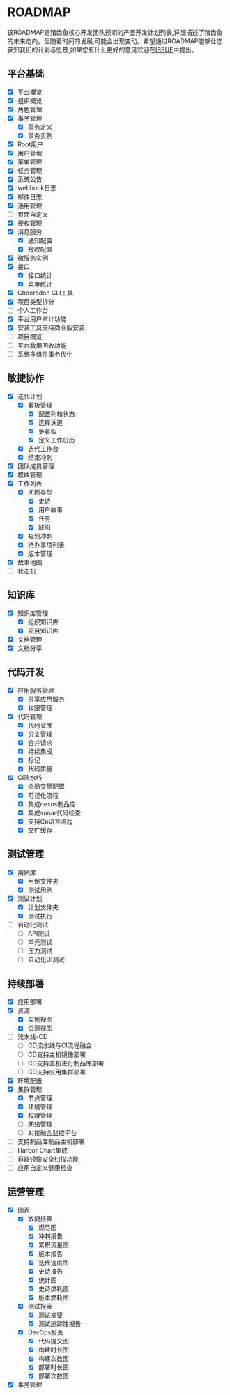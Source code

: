 # ROADMAP

该ROADMAP是猪齿鱼核心开发团队预期的产品开发计划列表,详细描述了猪齿鱼的未来走向，但随着时间的发展,可能会出现变动。希望通过ROADMAP能够让您获知我们的计划与愿景,如果您有什么更好的意见欢迎在[ISSUE](https://github.com/choerodon/choerodon/issues)中提出。

## 平台基础

- [x] 平台概览
- [x] 组织概览
- [x] 角色管理
- [x] 事务管理
    - [x] 事务定义
    - [x] 事务实例
- [x] Root用户
- [x] 用户管理
- [x] 菜单管理
- [x] 任务管理
- [x] 系统公告
- [x] webhook日志
- [x] 邮件日志
- [x] 通用管理
- [ ] 页面自定义
- [x] 授权管理
- [x] 消息服务
    - [x] 通知配置
    - [x] 接收配置
- [x] 微服务实例
- [x] 接口
    - [x] 接口统计
    - [x] 菜单统计
- [x] Choerodon CLI工具
- [x] 项目类型拆分 
- [ ] 个人工作台 
- [x] 平台用户审计功能 
- [x] 安装工具支持商业版安装 
- [ ] 项目概览
- [ ] 平台数据回收功能
- [ ] 系统多组件事务优化
## 敏捷协作

- [x] 迭代计划
    - [x] 看板管理
      - [x] 配置列和状态
      - [x] 选择泳道
      - [x] 多看板
      - [x] 定义工作日历
    - [x] 迭代工作台
    - [x] 结束冲刺
- [x] 团队成员管理
- [x] 模块管理
- [x] 工作列表
    - [x] 问题类型
      - [x] 史诗
      - [x] 用户故事
      - [x] 任务
      - [x] 缺陷
    - [x] 规划冲刺
    - [x] 待办事项列表
    - [x] 版本管理
- [x] 故事地图
- [ ] 状态机
## 知识库

- [x] 知识库管理
    - [x] 组织知识库
    - [x] 项目知识库
- [x] 文档管理
- [x] 文档分享
## 代码开发

- [x] 应用服务管理
    - [x] 共享应用服务
    - [x] 权限管理
- [x] 代码管理
    - [x] 代码仓库
    - [x] 分支管理
    - [x] 合并请求
    - [x] 持续集成
    - [x] 标记
    - [x] 代码质量
- [x] CI流水线
    - [x] 全局变量配置
    - [x] 可视化流程
    - [x] 集成nexus制品库
    - [x] 集成sonar代码检查
    - [x] 支持Go语言流程
    - [x] 文件缓存
## 测试管理

- [x] 用例库
    - [x] 用例文件夹
    - [x] 测试用例
- [x] 测试计划
    - [x] 计划文件夹
    - [x] 测试执行
- [ ] 自动化测试
    - [ ] API测试
    - [ ] 单元测试
    - [ ] 压力测试
    - [ ] 自动化UI测试
## 持续部署

- [x] 应用部署
- [x] 资源
    - [x] 实例视图
    - [x] 资源视图
- [ ] 流水线-CD
    - [ ] CD流水线与CI流程融合 
    - [ ] CD支持主机镜像部署 
    - [ ] CD支持主机进行制品库部署 
    - [ ] CD支持应用集群部署 
- [x] 环境配置
- [x] 集群管理
    - [x] 节点管理
    - [x] 环境管理
    - [x] 权限管理
    - [ ] 网络管理
    - [ ] 对接融合监控平台
- [ ] 支持制品库制品主机部署
- [ ] Harbor Chart集成
- [ ] 容器镜像安全扫描功能
- [ ] 应用自定义健康检查
## 运营管理

- [x] 图表
    - [x] 敏捷报表
      - [x] 燃尽图
      - [x] 冲刺报告
      - [x] 累积流量图
      - [x] 版本报告
      - [x] 迭代速度图
      - [x] 史诗报告
      - [x] 统计图
      - [x] 史诗燃耗图
      - [x] 版本燃耗图
    - [x] 测试报表
      - [x] 测试摘要
      - [x] 测试追踪性报告
    - [x] DevOps报表
      - [x] 代码提交图
      - [x] 构建时长图
      - [x] 构建次数图
      - [x] 部署时长图
      - [x] 部署次数图
- [x] 事务管理
